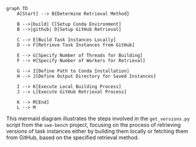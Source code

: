 ```mermaid
graph TD
    A[Start] --> B{Determine Retrieval Method}

    B -->|build| C[Setup Conda Environment]
    B -->|github| D[Setup GitHub Retrieval]

    C --> E[Build Task Instances Locally]
    D --> F[Retrieve Task Instances from GitHub]

    E --> G[Specify Number of Threads for Building]
    F --> H[Specify Number of Workers for Retrieval]

    G --> I[Define Path to Conda Installation]
    H --> J[Define Output Directory for Saved Instances]

    I --> K[Execute Local Building Process]
    J --> L[Execute GitHub Retrieval Process]

    K --> M[End]
    L --> M
```
This mermaid diagram illustrates the steps involved in the `get_versions.py` script from the `swe-bench` project, focusing on the process of retrieving versions of task instances either by building them locally or fetching them from GitHub, based on the specified retrieval method.